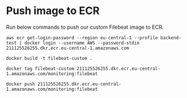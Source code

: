 # Push image to ECR
Run below commands to push our custom Filebeat image to ECR.
```
aws ecr get-login-password --region eu-central-1 --profile backend-test | docker login --username AWS --password-stdin 211125526255.dkr.ecr.eu-central-1.amazonaws.com
```

```
docker build -t filebeat-custom .
```

```
docker tag filebeat-custom 211125526255.dkr.ecr.eu-central-1.amazonaws.com/monitoring:filebeat
```

```
docker push 211125526255.dkr.ecr.eu-central-1.amazonaws.com/monitoring:filebeat
```